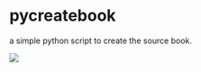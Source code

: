 pycreatebook
============

a simple python script to create the source book.

![](http://lazynight.me/wp-content/uploads/2013/09/djangokindle.gif)
